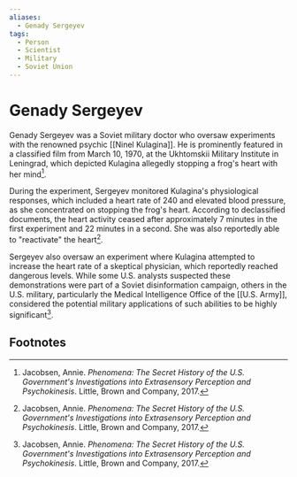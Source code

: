 ```yaml
---
aliases:
  - Genady Sergeyev
tags:
  - Person
  - Scientist
  - Military
  - Soviet Union
---
```

# Genady Sergeyev

Genady Sergeyev was a Soviet military doctor who oversaw experiments with the renowned psychic [[Ninel Kulagina]]. He is prominently featured in a classified film from March 10, 1970, at the Ukhtomskii Military Institute in Leningrad, which depicted Kulagina allegedly stopping a frog's heart with her mind[^1].

During the experiment, Sergeyev monitored Kulagina's physiological responses, which included a heart rate of 240 and elevated blood pressure, as she concentrated on stopping the frog's heart. According to declassified documents, the heart activity ceased after approximately 7 minutes in the first experiment and 22 minutes in a second. She was also reportedly able to "reactivate" the heart[^1].

Sergeyev also oversaw an experiment where Kulagina attempted to increase the heart rate of a skeptical physician, which reportedly reached dangerous levels. While some U.S. analysts suspected these demonstrations were part of a Soviet disinformation campaign, others in the U.S. military, particularly the Medical Intelligence Office of the [[U.S. Army]], considered the potential military applications of such abilities to be highly significant[^1].

## Footnotes
[^1]: Jacobsen, Annie. *Phenomena: The Secret History of the U.S. Government's Investigations into Extrasensory Perception and Psychokinesis*. Little, Brown and Company, 2017.